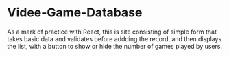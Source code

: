 # Videe-Game-Database
As a mark of practice with React, this is site consisting of simple form that takes basic data and validates before addding the record, and then displays the list, with a button to show or hide the number of games played by users.
